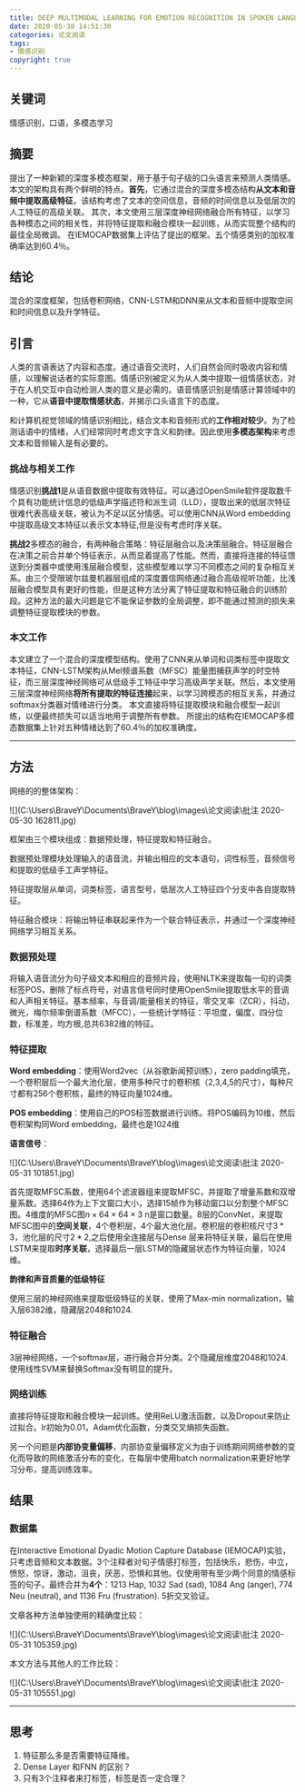 ```yaml
---
title: DEEP MULTIMODAL LEARNING FOR EMOTION RECOGNITION IN SPOKEN LANGUAGE
date: 2020-05-30 14:51:30
categories: 论文阅读
tags:
- 情感识别
copyright: true
---
```


## 关键词

情感识别，口语，多模态学习

## 摘要

提出了一种新颖的深度多模态框架，用于基于句子级的口头语言来预测人类情感。本文的架构具有两个鲜明的特点。**首先**，它通过混合的深度多模态结构**从文本和音频中提取高级特征**，该结构考虑了文本的空间信息，音频的时间信息以及低层次的人工特征的高级关联。
其次，本文使用三层深度神经网络融合所有特征，以学习各种模态之间的相关性，并将特征提取和融合模块一起训练，从而实现整个结构的最佳全局微调。
在IEMOCAP数据集上评估了提出的框架。五个情感类别的加权准确率达到60.4％。

## 结论

混合的深度框架，包括卷积网络，CNN-LSTM和DNN来从文本和音频中提取空间和时间信息以及升学特征。

## 引言

人类的言语表达了内容和态度。通过语音交流时，人们自然会同时吸收内容和情感，以理解说话者的实际意图。情感识别被定义为从人类中提取一组情感状态，对于在人机交互中自动检测人类的意义是必需的。语音情感识别是情感计算领域中的一种，它从**语音中提取情感状态**，并揭示口头语言下的态度。

和计算机视觉领域的情感识别相比，结合文本和音频形式的**工作相对较少**。为了检测话语中的情绪，人们经常同时考虑文字含义和韵律。因此使用**多模态架构**来考虑文本和音频输入是有必要的。

### **挑战与相关工作**

情感识别**挑战1**是从语音数据中提取有效特征。可以通过OpenSmile软件提取数千个具有功能统计信息的低级声学描述符和派生词（LLD），提取出来的低层次特征很难代表高级关联，被认为不足以区分情感。可以使用CNN从Word embedding中提取高级文本特征以表示文本特征,但是没有考虑时序关联。

**挑战2**多模态的融合，有两种融合策略：特征层融合以及决策层融合。特征层融合在决策之前合并单个特征表示，从而显着提高了性能。然而，直接将连接的特征馈送到分类器中或使用浅层融合模型，这些模型难以学习不同模态之间的复杂相互关系。由三个受限玻尔兹曼机器层组成的深度置信网络通过融合高级视听功能，比浅层融合模型具有更好的性能，但是这种方法分离了特征提取和特征融合的训练阶段。这种方法的最大问题是它不能保证参数的全局调整，即不能通过预测的损失来调整特征提取模块的参数。

### 本文工作

本文建立了一个混合的深度模型结构。使用了CNN来从单词和词类标签中提取文本特征，CNN-LSTM架构从Mel频谱系数（MFSC）能量图捕获声学的时空特征，而三层深度神经网络可从低级手工特征中学习高级声学关联。然后，本文使用三层深度神经网络**将所有提取的特征连接**起来，以学习跨模态的相互关系，并通过softmax分类器对情绪进行分类。
本文直接将特征提取模块和融合模型一起训练，以便最终损失可以适当地用于调整所有参数。
所提出的结构在IEMOCAP多模态数据集上针对五种情绪达到了60.4％的加权准确度。

------

## 方法

网络的的整体架构：

![](C:\Users\BraveY\Documents\BraveY\blog\images\论文阅读\批注 2020-05-30 162811.jpg)

框架由三个模块组成：数据预处理，特征提取和特征融合。

数据预处理模块处理输入的语音流，并输出相应的文本语句，词性标签，音频信号和提取的低级手工声学特征。

特征提取层从单词，词类标签，语言型号，低层次人工特征四个分支中各自提取特征。

特征融合模块：将输出特征串联起来作为一个联合特征表示，并通过一个深度神经网络学习相互关系。

### 数据预处理

将输入语音流分为句子级文本和相应的音频片段，使用NLTK来提取每一句的词类标签POS，删除了标点符号，对语言信号同时使用OpenSmile提取低水平的音调和人声相关特征。基本频率，与音调/能量相关的特征，零交叉率（ZCR），抖动，微光，梅尔频率倒谱系数（MFCC），一些统计学特征：平坦度，偏度，四分位数，标准差，均方根,总共6382维的特征。

### 特征提取

**Word embedding**：使用Word2vec（从谷歌新闻预训练），zero padding填充，一个卷积层后一个最大池化层，使用多种尺寸的卷积核（2,3,4,5的尺寸），每种尺寸都有256个卷积核，最终的特征向量1024维。

**POS embedding**：使用自己的POS标签数据进行训练。将POS编码为10维，然后卷积架构同Word embedding，最终也是1024维

**语言信号**：

![](C:\Users\BraveY\Documents\BraveY\blog\images\论文阅读\批注 2020-05-31 101851.jpg)

首先提取MFSC系数，使用64个滤波器组来提取MFSC，并提取了增量系数和双增量系数。选择64作为上下文窗口大小，选择15帧作为移动窗口以分割整个MFSC图。4维度的MFSC图$n×64×64×3$ n是窗口数量。8层的ConvNet，来提取MFSC图中的**空间关联**，4个卷积层，4个最大池化层。卷积层的卷积核尺寸$3*3$，池化层的尺寸$2*2$,之后使用全连接层与Dense 层来将特征关联，最后在使用LSTM来提取**时序关联**，选择最后一层LSTM的隐藏层状态作为特征向量，1024维。

**韵律和声音质量的低级特征**

使用三层的神经网络来提取低级特征的关联，使用了Max-min normalization，输入层6382维，隐藏层2048和1024.

### 特征融合

3层神经网络，一个softmax层，进行融合并分类。2个隐藏层维度2048和1024.使用线性SVM来替换Softmax没有明显的提升。

### 网络训练

直接将特征提取和融合模块一起训练。使用ReLU激活函数，以及Dropout来防止过拟合。lr初始为0.01，Adam优化函数，分类交叉熵损失函数。

另一个问题是**内部协变量偏移**，内部协变量偏移定义为由于训练期间网络参数的变化而导致的网络激活分布的变化，在每层中使用batch normalization来更好地学习分布，提高训练效率。

## 结果

### 数据集

在Interactive Emotional Dyadic Motion Capture Database (IEMOCAP)实验，只考虑音频和文本数据。3个注释者对句子情感打标签，包括快乐，悲伤，中立，愤怒，惊讶，激动，沮丧，厌恶，恐惧和其他。仅使用带有至少两个同意的情感标签的句子。最终合并为**4个**：1213 Hap, 1032 Sad (sad), 1084 Ang (anger), 774 Neu (neutral), and 1136 Fru (frustration). 5折交叉验证。

文章各种方法单独使用的精确度比较：

![](C:\Users\BraveY\Documents\BraveY\blog\images\论文阅读\批注 2020-05-31 105359.jpg)

本文方法与其他人的工作比较：

![](C:\Users\BraveY\Documents\BraveY\blog\images\论文阅读\批注 2020-05-31 105551.jpg)

------

## 思考

1. 特征那么多是否需要特征降维。
2. Dense Layer 和FNN 的区别？
3. 只有3个注释者来打标签，标签是否一定合理？



